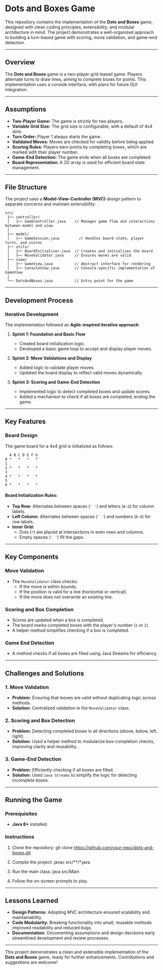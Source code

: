 # Dots and Boxes Game

This repository contains the implementation of the **Dots and Boxes** game, designed with clean coding principles, extensibility, and modular architecture in mind. The project demonstrates a well-organized approach to building a turn-based game with scoring, move validation, and game-end detection.

---

## Overview

The **Dots and Boxes** game is a two-player grid-based game. Players alternate turns to draw lines, aiming to complete boxes for points. This implementation uses a console interface, with plans for future GUI integration.

---

## Assumptions
- **Two-Player Game:** The game is strictly for two players.
- **Variable Grid Size:** The grid size is configurable, with a default of 4x4 dots.
- **Turn Order:** Player 1 always starts the game.
- **Validated Moves:** Moves are checked for validity before being applied.
- **Scoring Rules:** Players earn points by completing boxes, which are marked with their player number.
- **Game-End Detection:** The game ends when all boxes are completed.
- **Board Representation:** A 2D array is used for efficient board state management.

---

## File Structure

The project uses a **Model-View-Controller (MVC)** design pattern to separate concerns and maintain extensibility:

```plaintext
src/
 ├── controller/
 │   ├── GameController.java    // Manages game flow and interactions between model and view
 │
 ├── model/
 │   ├── GameSession.java         // Handles board state, player turns, and scores
 ├── utils/
 │   ├── BoardInitializer.java  // Creates and initializes the board
 │   ├── MoveValidator.java     // Ensures moves are valid
 ├── view/
 │   ├── GameView.java          // Abstract interface for rendering
 │   ├── ConsoleView.java       // Console-specific implementation of GameView
 │
 └── DotsAndBoxes.java          // Entry point for the game
```
---

## Development Process

### Iterative Development
The implementation followed an **Agile-inspired iterative approach**:

1. **Sprint 1: Foundation and Basic Flow**
   - Created board initialization logic.
   - Developed a basic game loop to accept and display player moves.

2. **Sprint 2: Move Validations and Display**
   - Added logic to validate player moves.
   - Updated the board display to reflect valid moves dynamically.

3. **Sprint 3: Scoring and Game-End Detection**
   - Implemented logic to detect completed boxes and update scores.
   - Added a mechanism to check if all boxes are completed, ending the game.

---

## Key Features

### Board Design
The game board for a 4x4 grid is initialized as follows:

```plaintext
  A B C D E F G
0 *   *   *   *
1               
2 *   *   *   *
3               
4 *   *   *   *
5               
6 *   *   *   *
```


#### Board Initialization Rules:
- **Top Row:** Alternates between spaces (`' '`) and letters (`A-G`) for column labels.
- **Left Column:** Alternates between spaces (`' '`) and numbers (`0-6`) for row labels.
- **Inner Grid:** 
  - Dots (`*`) are placed at intersections in even rows and columns.
  - Empty spaces (`' '`) fill the gaps.

---

## Key Components

### Move Validation
- The `MoveValidator` class checks:
  - If the move is within bounds.
  - If the position is valid for a line (horizontal or vertical).
  - If the move does not overwrite an existing line.

### Scoring and Box Completion
- Scores are updated when a box is completed.
- The board marks completed boxes with the player's number (`1` or `2`).
- A helper method simplifies checking if a box is completed.

### Game End Detection
- A method checks if all boxes are filled using Java Streams for efficiency.

---

## Challenges and Solutions

### 1. **Move Validation**
- **Problem:** Ensuring that moves are valid without duplicating logic across methods.
- **Solution:** Centralized validation in the `MoveValidator` class.

### 2. **Scoring and Box Detection**
- **Problem:** Detecting completed boxes in all directions (above, below, left, right).
- **Solution:** Used a helper method to modularize box-completion checks, improving clarity and reusability.

### 3. **Game-End Detection**
- **Problem:** Efficiently checking if all boxes are filled.
- **Solution:** Used `Java Streams` to simplify the logic for detecting incomplete boxes.

---

## Running the Game

### Prerequisites
- **Java 8+** installed.

### Instructions
1. Clone the repository:
 git clone https://github.com/your-repo/dots-and-boxes.git

2. Compile the project:
javac src/**/*.java

3. Run the main class:
java src/Main

4. Follow the on-screen prompts to play.

---

## Lessons Learned
- **Design Patterns:** Adopting MVC architecture ensured scalability and maintainability.
- **Code Modularity:** Breaking functionality into small, reusable methods improved readability and reduced bugs.
- **Documentation:** Documenting assumptions and design decisions early streamlined development and review processes.

---

This project demonstrates a clean and extensible implementation of the **Dots and Boxes** game, ready for further enhancements. Contributions and suggestions are welcome!


